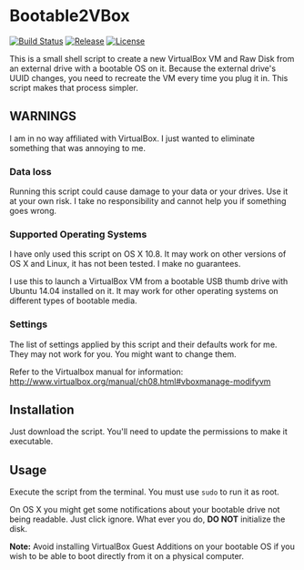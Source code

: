 Bootable2VBox
================================

[![Build Status](http://img.shields.io/travis/ckaznocha/Bootable2VBox.svg?style=flat)](https://travis-ci.org/ckaznocha/Bootable2VBox)
[![Release](http://img.shields.io/github/release/ckaznocha/Bootable2VBox.svg?style=flat)](https://github.com/ckaznocha/Bootable2VBox/releases/latest)
[![License](http://img.shields.io/:license-mit-blue.svg?style=flat)](http://ckaznocha.mit-license.org)

This is a small shell script to create a new VirtualBox VM and Raw Disk from an external drive with a bootable OS on it. Because the external drive's UUID changes, you need to recreate the VM every time you plug it in. This script makes that process simpler.

## WARNINGS
I am in no way affiliated with VirtualBox. I just wanted to eliminate something that was annoying to me.

### Data loss
Running this script could cause damage to your data or your drives. Use it at your own risk. I take no responsibility and cannot help you if something goes wrong.

### Supported Operating Systems
I have only used this script on OS X 10.8. It may work on other versions of OS X and Linux, it has not been tested. I make no guarantees.

I use this to launch a VirtualBox VM from a bootable USB thumb drive with Ubuntu 14.04 installed on it. It may work for other operating systems on different types of bootable media.

### Settings
The list of settings applied by this script and their defaults work for me. They may not work for you. You might want to change them.

Refer to the Virtualbox manual for information: http://www.virtualbox.org/manual/ch08.html#vboxmanage-modifyvm

## Installation
Just download the script. You'll need to update the permissions to make it executable.

## Usage
Execute the script from the terminal. You must use `sudo` to run it as root.

On OS X you might get some notifications about your bootable drive not being readable. Just click ignore. What ever you do, **DO NOT** initialize the disk.

**Note:** Avoid installing VirtualBox Guest Additions on your bootable OS if you wish to be able to boot directly from it on a physical computer.
